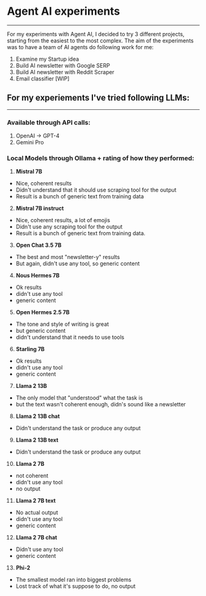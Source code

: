 # Agent AI experiments

------ 

For my experiments with Agent AI, I decided to try 3 different projects, starting from the easiest to the most complex. The aim of the experiments was to have a team of AI agents do following work for me:
1. Examine my Startup idea
2. Build AI newsletter with Google SERP
3. Build AI newsletter with Reddit Scraper 
4. Email classifier [WIP]

## For my experiements I've tried following LLMs:
---

### Available through API calls:

1. OpenAI -> GPT-4 
2. Gemini Pro 

### Local Models through Ollama + rating of how they performed:

1. **Mistral 7B** 
- Nice, coherent results
- Didn't understand that it should use scraping tool for the output
- Result is a bunch of generic text from training data
2. **Mistral 7B instruct** 
- Nice, coherent results, a lot of emojis
- Didn't use any scraping tool for the output
- Result is a bunch of generic text from training data.
3. **Open Chat 3.5 7B** 
- The best and most "newsletter-y" results
- But again, didn't use any tool, so generic content
4. **Nous Hermes 7B**  
- Ok results
- didn't use any tool
- generic content
5. **Open Hermes 2.5 7B** 
- The tone and style of writing is great
- but generic content
- didn't understand that it needs to use tools
6. **Starling 7B** 
- Ok results
- didn't use any tool
- generic content
7. **Llama 2 13B** 
- The only model that "understood" what the task is
- but the text wasn't coherent enough, didn's sound like a newsletter
8. **Llama 2 13B chat**  
- Didn't understand the task or produce any output
9. **Llama 2 13B text** 
- Didn't understand the task or produce any output
10. **Llama 2 7B** 
- not coherent
- didn't use any tool
- no output
11. **Llama 2 7B text** 
- No actual output
- didn't use any tool
- generic content
12. **Llama 2 7B chat** 
- Didn't use any tool
- generic content
13. **Phi-2**  
- The smallest model ran into biggest problems
- Lost track of what it's suppose to do, no output
